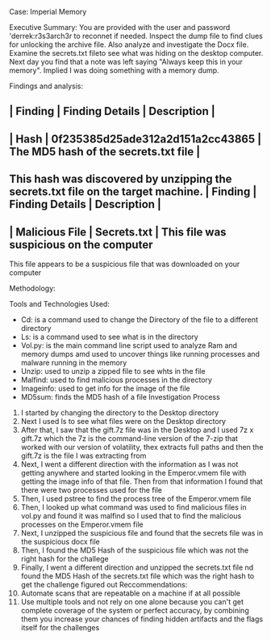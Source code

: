 Case: Imperial Memory

Executive Summary:
You are provided with the user and password 'derrek:r3s3arch3r to reconnet if needed. Inspect the dump file to find clues for unlocking the archive file. Also analyze and investigate the Docx file. Examine the secrets.txt fileto see what was hiding on the desktop computer. Next day you find that a note was left saying "Always keep this in your memory". Implied I was doing something with a memory dump.

Findings and analysis:

| Finding | Finding Details | Description |
---------------------------------------
| Hash | 0f235385d25ade312a2d151a2cc43865 | The MD5 hash of the secrets.txt file |
----------------------------------------------------------------------------------
This hash was discovered by unzipping the secrets.txt file on the target machine.
| Finding | Finding Details | Description |
-------------------------------------------
| Malicious File | Secrets.txt | This file was suspicious on the computer
--------------------------------------------------------------------------
This file appears to be a suspicious file that was downloaded on your computer

Methodology:

Tools and Technologies Used:
- Cd: is a command used to change the Directory of the file to a different directory
- Ls: is a command used to see what is in the directory
- Vol.py: is the main command line script used to analyze Ram and memory dumps amd used to uncover things like running processes and malware running in the memory
- Unzip: used to unzip a zipped file to see whts in the file
- Malfind: used to find malicious processes in the directory
- Imageinfo: used to get info for the image of the file
- MD5sum: finds the MD5 hash of a file
Investigation Process
1. I started by changing the directory to the Desktop directory
2. Next I used ls to see what files were on the Desktop directory
3. After that, I saw that the gift.7z file was in the Desktop and I used 7z x gift.7z which the 7z is the command-line version of the 7-zip that worked with our version of volatility, thex extracts full paths and then the gift.7z is the file I was extracting from
4. Next, I went a different direction with the information as I was not getting anywhere and started looking in the Emperor.vmem file with getting the image info of that file. Then from that information I found that there were two processes used for the file
5. Then, I used pstree to find the process tree of the Emperor.vmem file
6. Then, I looked up what command was used to find malicious files in vol.py and found it was malfind so I used that to find the malicious processes on the Emperor.vmem file
7. Next, I unzipped the suspicious file and found that the secrets file was in the suspicious docx file
8. Then, I found the MD5 Hash of the suspicious file which was not the right hash for the challege
9. Finally, I went a different direction and unzipped the secrets.txt file nd found the MD5 Hash of the secrets.txt file which was the right hash to get the challenge figured out
Reccommendations:
1. Automate scans that are repeatable on a machine if at all possible
2. Use multiple tools and not rely on one alone because you can't get complete coverage of the system or perfect accuracy, by combining them you increase your chances of finding hidden artifacts and the flags itself for the challenges
